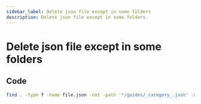 ```yaml
---
sidebar_label: Delete json file except in some folders
description: Delete json file except in some folders.
---
```


# Delete json file except in some folders

## Code

```bash
find . -type f -name file.json -not -path '*/guides/_category_.json' -not -path "./_category_.json" -exec rm -v -f {} +
```